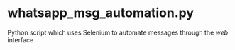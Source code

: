 # whatsapp_msg_automation.py
Python script which uses Selenium to automate messages through the *web* interface
